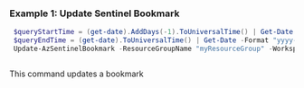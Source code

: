 ### Example 1: Update Sentinel Bookmark
```powershell
 $queryStartTime = (get-date).AddDays(-1).ToUniversalTime() | Get-Date -Format "yyyy-MM-ddThh:00:00.000Z"
 $queryEndTime = (get-date).ToUniversalTime() | Get-Date -Format "yyyy-MM-ddThh:00:00.000Z"
 Update-AzSentinelBookmark -ResourceGroupName "myResourceGroup" -WorkspaceName "myWorkspaceName" -Id ((New-Guid).Guid) -DisplayName "Incident Evidence" -Query "SecurityEvent | take 1" -QueryStartTime $queryStartTime -QueryEndTime $queryEndTime -EventTime $queryEndTime
```
```output
```
This command updates a bookmark



